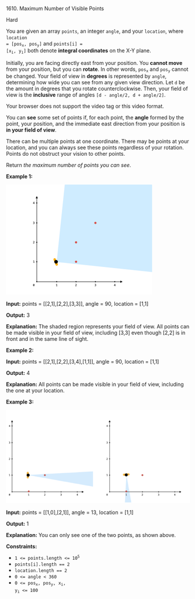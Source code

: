 1610\. Maximum Number of Visible Points

Hard

You are given an array `points`, an integer `angle`, and your `location`, where <code>location = [pos<sub>x</sub>, pos<sub>y</sub>]</code> and <code>points[i] = [x<sub>i</sub>, y<sub>i</sub>]</code> both denote **integral coordinates** on the X-Y plane.

Initially, you are facing directly east from your position. You **cannot move** from your position, but you can **rotate**. In other words, <code>pos<sub>x</sub></code> and <code>pos<sub>y</sub></code> cannot be changed. Your field of view in **degrees** is represented by `angle`, determining how wide you can see from any given view direction. Let `d` be the amount in degrees that you rotate counterclockwise. Then, your field of view is the **inclusive** range of angles `[d - angle/2, d + angle/2]`.

Your browser does not support the video tag or this video format.

You can **see** some set of points if, for each point, the **angle** formed by the point, your position, and the immediate east direction from your position is **in your field of view**.

There can be multiple points at one coordinate. There may be points at your location, and you can always see these points regardless of your rotation. Points do not obstruct your vision to other points.

Return _the maximum number of points you can see_.

**Example 1:**

![](89a07e9b-00ab-4967-976a-c723b2aa8656.png)

**Input:** points = [[2,1],[2,2],[3,3]], angle = 90, location = [1,1]

**Output:** 3

**Explanation:** The shaded region represents your field of view. All points can be made visible in your field of view, including [3,3] even though [2,2] is in front and in the same line of sight.

**Example 2:**

**Input:** points = [[2,1],[2,2],[3,4],[1,1]], angle = 90, location = [1,1]

**Output:** 4

**Explanation:** All points can be made visible in your field of view, including the one at your location.

**Example 3:**

![](5010bfd3-86e6-465f-ac64-e9df941d2e49.png)

**Input:** points = [[1,0],[2,1]], angle = 13, location = [1,1]

**Output:** 1

**Explanation:** You can only see one of the two points, as shown above.

**Constraints:**

*   <code>1 <= points.length <= 10<sup>5</sup></code>
*   `points[i].length == 2`
*   `location.length == 2`
*   `0 <= angle < 360`
*   <code>0 <= pos<sub>x</sub>, pos<sub>y</sub>, x<sub>i</sub>, y<sub>i</sub> <= 100</code>